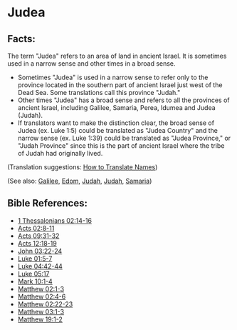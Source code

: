 # Judea #

## Facts: ##

The term "Judea" refers to an area of land in ancient Israel. It is sometimes used in a narrow sense and other times in a broad sense.

 * Sometimes "Judea" is used in a narrow sense to refer only to the province located in the southern part of ancient Israel just west of the Dead Sea. Some translations call this province "Judah."
 * Other times "Judea" has a broad sense and refers to all the provinces of ancient Israel, including Galilee, Samaria, Perea, Idumea and Judea (Judah).
 * If translators want to make the distinction clear, the broad sense of Judea (ex. Luke 1:5) could be translated as "Judea Country" and the narrow sense (ex. Luke 1:39) could be translated as "Judea Province," or "Judah Province" since this is the part of ancient Israel where the tribe of Judah had originally lived.

(Translation suggestions: [How to Translate Names](en/ta-vol1/translate/man/translate-names))

(See also: [Galilee](../other/galilee.md), [Edom](../other/edom.md), [Judah](../other/judah.md), [Judah](../other/kingdomofjudah.md), [Samaria](../other/samaria.md))

## Bible References: ##

* [1 Thessalonians 02:14-16](en/tn/1th/help/02/14)
* [Acts 02:8-11](en/tn/act/help/02/08)
* [Acts 09:31-32](en/tn/act/help/09/31)
* [Acts 12:18-19](en/tn/act/help/12/18)
* [John 03:22-24](en/tn/jhn/help/03/22)
* [Luke 01:5-7](en/tn/luk/help/01/05)
* [Luke 04:42-44](en/tn/luk/help/04/42)
* [Luke 05:17](en/tn/luk/help/05/17)
* [Mark 10:1-4](en/tn/mrk/help/10/01)
* [Matthew 02:1-3](en/tn/mat/help/02/01)
* [Matthew 02:4-6](en/tn/mat/help/02/04)
* [Matthew 02:22-23](en/tn/mat/help/02/22)
* [Matthew 03:1-3](en/tn/mat/help/03/01)
* [Matthew 19:1-2](en/tn/mat/help/19/01)